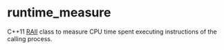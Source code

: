 # runtime_measure
C++11 [RAII](https://en.wikipedia.org/wiki/Resource_acquisition_is_initialization) class to measure CPU time spent executing instructions of the calling process.
